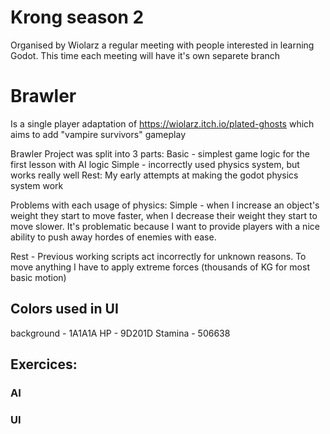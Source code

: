 # Krong season 2
Organised by Wiolarz a regular meeting with people interested in learning Godot.
This time each meeting will have it's own separete branch


# Brawler
Is a single player adaptation of https://wiolarz.itch.io/plated-ghosts
which aims to add "vampire survivors" gameplay


Brawler Project was split into 3 parts:
Basic - simplest game logic for the first lesson with AI logic
Simple - incorrectly used physics system, but works really well
Rest: My early attempts at making the godot physics system work


Problems with each usage of physics:
Simple - when I increase an object's weight they start to move faster, when I decrease their weight they start to move slower.
It's problematic because I want to provide players with a nice ability to push away hordes of enemies with ease.


Rest - Previous working scripts act incorrectly for unknown reasons. To move anything I have to apply extreme forces (thousands of KG for most basic motion)


## Colors used in UI
background - 1A1A1A
HP - 9D201D
Stamina - 506638 

## Exercices:



### AI





### UI



